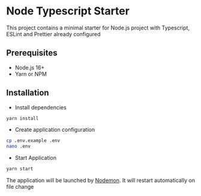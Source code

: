 # Node Typescript Starter

This project contains a minimal starter for Node.js project with Typescript, ESLint and Prettier already configured

## Prerequisites
- Node.js 16+
- Yarn or NPM

## Installation
- Install dependencies
```bash
yarn install
```

- Create application configuration
```bash
cp .env.example .env
nano .env
```

- Start Application
```bash
yarn start
```
The application will be launched by [Nodemon](https://nodemon.com). It will restart automatically on file change
